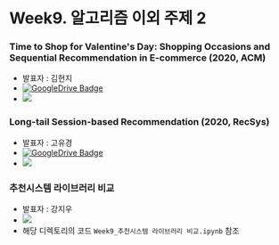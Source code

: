 # Week9. 알고리즘 이외 주제 2

### Time to Shop for Valentine's Day: Shopping Occasions and Sequential Recommendation in E-commerce (2020, ACM) 
* 발표자 : 김현지 
* [![GoogleDrive Badge](https://img.shields.io/badge/Paper-405263?style=flat-square&logo=Quip&link=https://drive.google.com/file/d/1VnYsB8k4Fxu6UFhAxuTi4m01BjoH2uwS/view?usp=sharing)](https://www.hongliangjie.com/publications/wsdm2020.pdf)  
* <a href="https://velog.io/@tobigs-recsys/Paper-ReviewTime-to-Shop-for-Valentines-Day-Shopping-Occasions-and-Sequential-Recommendation-in-E-commerce" target="_blank"><img src="https://img.shields.io/badge/Paper Review-20c997?style=flat-square&logo=Vimeo&logoColor=white"/></a>  


### Long-tail Session-based Recommendation (2020, RecSys) 
* 발표자 : 고유경
* [![GoogleDrive Badge](https://img.shields.io/badge/Paper-405263?style=flat-square&logo=Quip&link=https://drive.google.com/file/d/1VnYsB8k4Fxu6UFhAxuTi4m01BjoH2uwS/view?usp=sharing)](https://arxiv.org/pdf/2007.12329.pdf)  
* <a href="https://velog.io/@tobigs-recsys/Paper-Review-2020-Recsys-Long-tail-Session-based-Recommendation" target="_blank"><img src="https://img.shields.io/badge/Paper Review-20c997?style=flat-square&logo=Vimeo&logoColor=white"/></a>  


### 추천시스템 라이브러리 비교
* 발표자 : 강지우
* <a href="https://velog.io/@tobigs-recsys/RecommenderSystemLibraries" target="_blank"><img src="https://img.shields.io/badge/Code-20c997?style=flat-square&logo=Vimeo&logoColor=white"/></a>  
* 해당 디렉토리의 코드 ``Week9_추천시스템 라이브러리 비교.ipynb`` 참조
